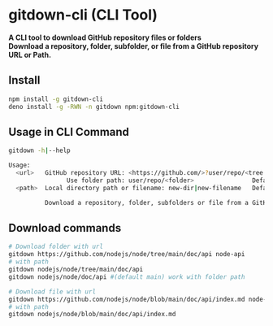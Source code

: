 # gitdown-cli (CLI Tool)

**A CLI tool to download GitHub repository files or folders**\
**Download a repository, folder, subfolder, or file from a GitHub repository URL or Path.**


## Install

```bash
npm install -g gitdown-cli
deno install -g -RWN -n gitdown npm:gitdown-cli
```


## Usage in CLI Command

```bash
gitdown -h|--help

Usage:
  <url>   GitHub repository URL: <https://github.com/>?user/repo/<tree|blob>/branch/path/<folder|file>
                Use folder path: user/repo/<folder>                Default branch: main
  <path>  Local directory path or filename: new-dir|new-filename   Default path: cwd+urlDir

          Download a repository, folder, subfolders or file from a GitHub repository URL or Path.
```

## Download commands
```bash
# Download folder with url
gitdown https://github.com/nodejs/node/tree/main/doc/api node-api
# with path
gitdown nodejs/node/tree/main/doc/api
gitdown nodejs/node/doc/api #(default main) work with folder path

# Download file with url
gitdown https://github.com/nodejs/node/blob/main/doc/api/index.md node-api.md
# with path
gitdown nodejs/node/blob/main/doc/api/index.md
```
